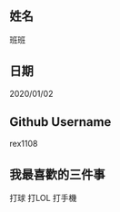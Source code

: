 姓名
----
班班

日期
----
2020/01/02

Github Username
---------------
rex1108

我最喜歡的三件事
---------------
打球 打LOL 打手機